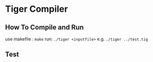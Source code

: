 # Tiger Compiler

## How To Compile and Run
use makefile : `make`
run: `./tiger <inputfile>` e.g. `./tiger ../test.tig`

## Test